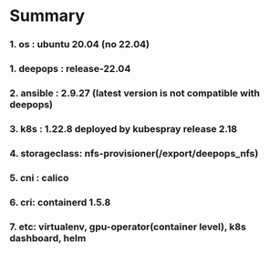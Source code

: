 # Summary
### 1. os : ubuntu 20.04 (no 22.04)
### 1. deepops : release-22.04
### 2. ansible : 2.9.27 (latest version is not compatible with deepops)
### 3. k8s : 1.22.8 deployed by kubespray release 2.18
### 4. storageclass: nfs-provisioner(/export/deepops_nfs)
### 5. cni : calico
### 6. cri: containerd 1.5.8
### 7. etc: virtualenv, gpu-operator(container level), k8s dashboard, helm
